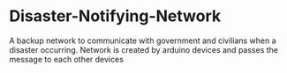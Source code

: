 # Disaster-Notifying-Network
A backup network to communicate with government and civilians  when a disaster occurring.  Network is created by arduino devices and passes the message to each other devices
